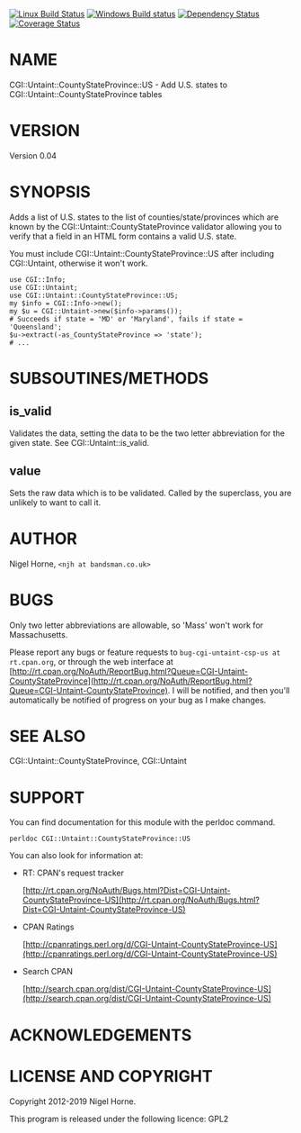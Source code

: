 [![Linux Build Status](https://travis-ci.org/nigelhorne/CGI-Untaint-CountyStateProvince-US.svg?branch=master)](https://travis-ci.org/nigelhorne/CGI-Untaint-CountyStateProvince-US)
[![Windows Build status](https://ci.appveyor.com/api/projects/status/8tnjroo7inoa65fk/branch/master?svg=true)](https://ci.appveyor.com/project/nigelhorne/cgi-untaint-countystateprovince-us/branch/master)
[![Dependency Status](https://dependencyci.com/github/nigelhorne/CGI-Untaint-CountyStateProvince-US/badge)](https://dependencyci.com/github/nigelhorne/Untaint-CountyStateProvince-US-Info)
[![Coverage Status](https://coveralls.io/repos/github/nigelhorne/CGI-Untaint-CountyStateProvince-US/badge.svg?branch=master)](https://coveralls.io/github/nigelhorne/CGI-Untaint-CountyStateProvince-US?branch=master)

# NAME

CGI::Untaint::CountyStateProvince::US - Add U.S. states to CGI::Untaint::CountyStateProvince tables

# VERSION

Version 0.04

# SYNOPSIS

Adds a list of U.S. states to the list of counties/state/provinces
which are known by the CGI::Untaint::CountyStateProvince validator allowing you
to verify that a field in an HTML form contains a valid U.S. state.

You must include CGI::Untaint::CountyStateProvince::US after including
CGI::Untaint, otherwise it won't work.

    use CGI::Info;
    use CGI::Untaint;
    use CGI::Untaint::CountyStateProvince::US;
    my $info = CGI::Info->new();
    my $u = CGI::Untaint->new($info->params());
    # Succeeds if state = 'MD' or 'Maryland', fails if state = 'Queensland';
    $u->extract(-as_CountyStateProvince => 'state');
    # ...

# SUBSOUTINES/METHODS

## is\_valid

Validates the data, setting the data to be the two letter abbreviation for the
given state.  See CGI::Untaint::is\_valid.

## value

Sets the raw data which is to be validated.  Called by the superclass, you
are unlikely to want to call it.

# AUTHOR

Nigel Horne, `<njh at bandsman.co.uk>`

# BUGS

Only two letter abbreviations are allowable, so 'Mass' won't work for
Massachusetts.

Please report any bugs or feature requests to `bug-cgi-untaint-csp-us at rt.cpan.org`, or through
the web interface at [http://rt.cpan.org/NoAuth/ReportBug.html?Queue=CGI-Untaint-CountyStateProvince](http://rt.cpan.org/NoAuth/ReportBug.html?Queue=CGI-Untaint-CountyStateProvince).  I will be notified, and then you'll
automatically be notified of progress on your bug as I make changes.

# SEE ALSO

CGI::Untaint::CountyStateProvince, CGI::Untaint

# SUPPORT

You can find documentation for this module with the perldoc command.

    perldoc CGI::Untaint::CountyStateProvince::US

You can also look for information at:

- RT: CPAN's request tracker

    [http://rt.cpan.org/NoAuth/Bugs.html?Dist=CGI-Untaint-CountyStateProvince-US](http://rt.cpan.org/NoAuth/Bugs.html?Dist=CGI-Untaint-CountyStateProvince-US)

- CPAN Ratings

    [http://cpanratings.perl.org/d/CGI-Untaint-CountyStateProvince-US](http://cpanratings.perl.org/d/CGI-Untaint-CountyStateProvince-US)

- Search CPAN

    [http://search.cpan.org/dist/CGI-Untaint-CountyStateProvince-US](http://search.cpan.org/dist/CGI-Untaint-CountyStateProvince-US)

# ACKNOWLEDGEMENTS

# LICENSE AND COPYRIGHT

Copyright 2012-2019 Nigel Horne.

This program is released under the following licence: GPL2
